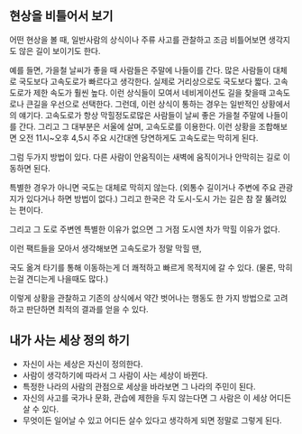 ## 현상을 비틀어서 보기

어떤 현상을 볼 때, 일반사람의 상식이나 주류 사고를 관찰하고 조금 비틀어보면 생각지도 않은 길이 보이기도 한다.

예를 들면, 가을철 날씨가 좋을 때 사람들은 주말에 나들이를 간다. 
많은 사람들이 대체로 국도보다 고속도로가 빠르다고 생각한다. 
실제로 거리상으로도 국도보다 짧다. 고속도로가 제한 속도가 훨씬 높다. 
이런 상식들이 모여서 네비게이션도 길을 찾을때 고속도로나 큰길을 우선으로 선택한다.
그런데, 이런 상식이 통하는 경우는 일반적인 상황에서의 얘기다.
고속도로가 항상 막힐정도로많은 사람들이 날씨 좋은 가을철 주말에 나들이를 간다. 
그리고 그 대부분은 서울에 살며, 고속도로를 이용한다. 
이런 상황을 조합해보면 오전 11시~오후 4,5시 주요 시간대엔 당연하게도 고속도로는 막히게 된다.

그럼 두가지 방법이 있다. 다른 사람이 안움직이는 새벽에 움직이거나 안막히는 길로 이동하면 된다.

특별한 경우가 아니면 국도는 대체로 막히지 않는다. (외통수 길이거나 주변에 주요 관광지가 있다거나 하면 방법이 없다.)
그리고 한국은 각 도시-도시 가는 길은 참 잘 뚫려있는 편이다. 

그리고 그 도로 주변엔 특별한 이유가 없으면 그 거점 도시엔 차가 막힐 이유가 없다. 

이런 팩트들을 모아서 생각해보면 고속도로가 정말 막힐 땐,

국도 옮겨 타기를 통해 이동하는게 더 쾌적하고 빠르게 목적지에 갈 수 있다. (물론, 막히는걸 견디는게 나을때도 많다.)

이렇게 상황을 관찰하고 기존의 상식에서 약간 벗어나는 행동도 한 가지 방법으로 고려하고 판단하면 최적의 결과를 얻을 수 있다. 


## 내가 사는 세상 정의 하기

* 자신이 사는 세상은 자신이 정의한다. 
* 사람이 생각하기에 따라서 그 사람이 사는 세상이 바뀐다.
* 특정한 나라의 사람의 관점으로 세상을 바라보면 그 나라의 주민이 된다.
* 자신의 사고를 국가나 문화, 관습에 제한을 두지 않는다면 그 사람은 이 세상 어디든 살 수 있다.
* 무엇이든 일어날 수 있고 어디든 살수 있다고 생각하게 되면 정말로 그렇게 된다.

